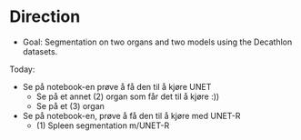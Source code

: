# Direction 

- Goal: Segmentation on two organs and two models using the Decathlon datasets.

Today: 
- Se på notebook-en prøve å få den til å kjøre UNET
    - Se på et annet (2) organ som får det til å kjøre :))
    - Se på et (3) organ
- Se på notebook-en, prøve å få den  til å kjøre med UNET-R
    - (1) Spleen segmentation m/UNET-R

